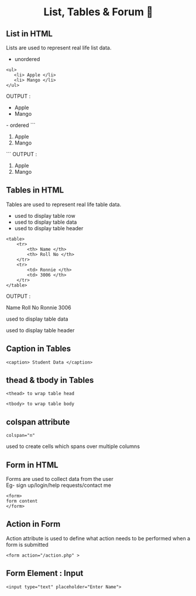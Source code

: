<h1 align="center"> List, Tables & Forum  🚀</h1>

## List in HTML
Lists are used to represent real life list data.
- unordered
```
<ul>
   <li> Apple </li>
   <li> Mango </li>
</ul>
```
OUTPUT : <br>
<ul>
   <li> Apple </li>
   <li> Mango </li>
</ul>
- ordered
```
<ol>
   <li> Apple </li>
   <li> Mango </li>
</ol>
``` 
OUTPUT : <br>
<ol>
   <li> Apple </li>
   <li> Mango </li>
</ol>

## Tables in HTML
Tables are used to represent real life table data.
- <tr> used to display table row
- <td> used to display table data
- <th> used to display table header

``` 
<table>
    <tr>
        <th> Name </th>
        <th> Roll No </th>
    </tr>
    <tr>
        <td> Ronnie </th>
        <td> 3006 </th>
    </tr>
</table> 
```
OUTPUT : <br>
<tr>
        <th> Name </th>
        <th> Roll No </th>
    </tr>
    <tr>
        <td> Ronnie </th>
        <td> 3006 </th>
    </tr>

used to display table data

used to display table header
## Caption in Tables
```
<caption> Student Data </caption>
```


## thead & tbody in Tables
```
<thead> to wrap table head
```

```
<tbody> to wrap table body
```

## colspan attribute
```
colspan="n"
```

used to create cells which spans over multiple columns

## Form in HTML
Forms are used to collect data from the user <br>
Eg- sign up/login/help requests/contact me
```
<form>
form content
</form>
```

## Action in Form
Action attribute is used to define what action needs to be performed when a form is submitted
```
<form action="/action.php" >
```

## Form Element : Input
``` 
<input type="text" placeholder="Enter Name"> 
```

